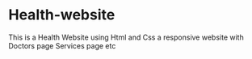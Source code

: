 # Health-website
 This is a Health Website using Html and Css a responsive website with Doctors page Services page etc
